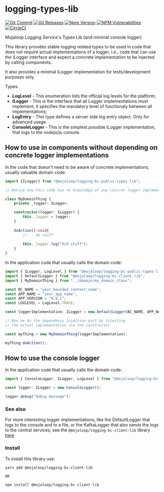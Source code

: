 # logging-types-lib

[![Git Commit](https://img.shields.io/github/last-commit/mojaloop/logging-bc.svg?style=flat)](https://github.com/mojaloop/logging-bc/commits/main)
[![Git Releases](https://img.shields.io/github/release/mojaloop/logging-bc.svg?style=flat)](https://github.com/mojaloop/logging-bc/releases)
[![Npm Version](https://img.shields.io/npm/v/@mojaloop/logging-bc-public-types-lib.svg?style=flat)](https://www.npmjs.com/package/@mojaloop/logging-bc-public-types-lib)
[![NPM Vulnerabilities](https://img.shields.io/snyk/vulnerabilities/npm/@mojaloop/logging-bc.svg?style=flat)](https://www.npmjs.com/package/@mojaloop/logging-bc)
[![CircleCI](https://circleci.com/gh/mojaloop/logging-bc.svg?style=svg)](https://circleci.com/gh/mojaloop/logging-bc)

Mojaloop Logging Service's Types Lib (and minimal console logger)


This library provides stable logging related types to be used in code that does not require actual implementations of a logger, i.e., code that can use the ILogger interface and expect a concrete implementation to be injected by calling components.

It also provides a minimal ILogger implementation for tests/development purposes only.

Types:
- **LogLevel** - This enumeration lists the official log levels for the platform;
- **ILogger** - This is the interface that all Logger implementations must implement, it specifies the mandatory level of functionaly between all implementations;
- **LogEntry** - This type defines a server side log entry object. Only for advanced usage.
- **ConsoleLogger** - This is the simplest possible ILogger implementation, that logs to the nodejs/js console. 

## How to use in components without depending on concrete logger implementations

In the code that doesn't need to be aware of concrete implementations, usually valuable domain code:

```Typescript
import {ILogger} from "@mojaloop/logging-bc-public-types-lib";

// Notice how this code has no knowledge of any concret logger implementations

class MyDomainThing {
    private _logger: ILogger;

    constructor(logger: ILogger) {
        this._logger = logger;
    }
    
    doAction():void{
        //... do stuff
        
        this._logger.log("Did stuff");
    }
}
```

In the application code that usually calls the domain code:

```Typescript
import { ILogger, LogLevel } from "@mojaloop/logging-bc-public-types-lib";
import { DefaultLogger } from "@mojaloop/logging-bc-client-lib";
import { MyDomainThing } from "../domain/my_domain_class";

const BC_NAME = "your_bounded_context_name";
const APP_NAME = "your_app_name";
const APP_VERSION = "0.0.1";
const LOGLEVEL = LogLevel.TRACE;

const loggerImplementation: ILogger = new DefaultLogger(BC_NAME, APP_NAME, APP_VERSION, LOGLEVEL);

// Now we do the dependency injection part by injecting
// the actual implementation via the constructor

const myThing = new MyDomainThing(loggerImplementation);

myThing.doAction();
```


## How to use the console logger



In the application code that usually calls the domain code:

```Typescript
import { ConsoleLogger, ILogger, LogLevel } from "@mojaloop/logging-bc-public-types-lib";

const logger: ILogger = new ConsoleLogger();

logger.debug("debug message");
```

### See also

For more interesting logger implementations, like the DefaultLogger that logs to the console and to a file, or the KafkaLogger that also sends the logs to the central services, see the `@mojaloop/logging-bc-client-lib` library [here](https://www.npmjs.com/package/@mojaloop/logging-bc-client-lib)


### Install

To install this library use:

```shell
yarn add @mojaloop/logging-bc-client-lib

OR 

npm install @mojaloop/logging-bc-client-lib
```
